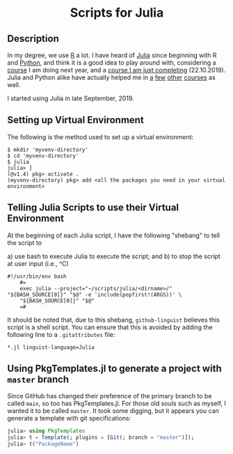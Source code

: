 <h1 align="center">
Scripts for Julia
</h1>


## Description
In my degree, we use [R](https://www.wikiwand.com/en/R_(programming_language)) a lot.  I have heard of [Julia](https://www.wikiwand.com/en/Julia_(programming_language)) since beginning with R and [Python](https://www.wikiwand.com/en/Python_(programming_language)), and think it is a good idea to play around with, considering a [course](https://www.victoria.ac.nz/courses/math/245/2020/offering?crn=7528) I am doing next year, and a [course I am just completing](https://www.victoria.ac.nz/courses/math/251/2019/offering?crn=18325) (22.10.2019).  Julia and Python alike have actually helped me in [a](https://www.wgtn.ac.nz/courses/math/353/2020) [few](https://www.wgtn.ac.nz/courses/math/244/2020) [other](https://www.wgtn.ac.nz/courses/math/324/2020) [courses](https://www.wgtn.ac.nz/courses/math/335/2020) as well.

I started using Julia in late September, 2019.

## Setting up Virtual Environment

The following is the method used to set up a virtual environment:

```
$ mkdir 'myvenv-directory'
$ cd 'myvenv-directory'
$ julia
julia> ]
(@v1.4) pkg> activate .
(myvenv-directory) pkg> add <all the packages you need in your virtual environment>
```

## Telling Julia Scripts to use their Virtual Environment

At the beginning of each Julia script, I have the following "shebang" to tell the script to

 a) use bash to execute Julia to execute the script; and
 b) to stop the script at user input (i.e., ^C)

```
#!/usr/bin/env bash
    #=
    exec julia --project="~/scripts/julia/<dirname>/" "${BASH_SOURCE[0]}" "$@" -e 'include(popfirst!(ARGS))' \
    "${BASH_SOURCE[0]}" "$@"
    =#
```

It should be noted that, due to this shebang, `github-linguist` believes this script is a shell script.  You can ensure that this is avoided by adding the following line to a `.gitattributes` file:

```
*.jl linguist-language=Julia
```

## Using PkgTemplates.jl to generate a project with `master` branch

Since GitHub has changed their preference of the primary branch to be called `main`, so too has PkgTemplates.jl.  For those old souls such as myself, I wanted it to be called `master`.  It took some digging, but it appears you can generate a template with git specifications:
```julia
julia> using PkgTemplates
julia> t = Template(; plugins = [Git(; branch = "master")]);
julia> t("PackageName")
```